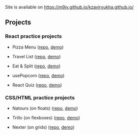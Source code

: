 Site is available on https://m9iv.github.io/kzaviryukha.github.io/

## Projects

### React practice projects

- Pizza Menu ([repo](https://github.com/m9iv/pizza-menu), [demo](https://m9iv.github.io/kzaviryukha.github.io/demo/pizza-menu/index.html))

- Travel List ([repo](https://github.com/m9iv/travel-list), [demo](https://m9iv.github.io/kzaviryukha.github.io/demo/travel-list/index.html))

- Eat & Split ([repo](https://github.com/m9iv/eat-n-split), [demo](https://m9iv.github.io/kzaviryukha.github.io/demo/eat-n-split/index.html))

- usePopcorn ([repo](https://github.com/m9iv/use-popcorn), [demo](https://m9iv.github.io/kzaviryukha.github.io/demo/use-popcorn/index.html))

- React Quiz ([repo](https://github.com/m9iv/react-quiz), [demo](https://m9iv.github.io/kzaviryukha.github.io/demo/react-quiz/index.html))

### CSS/HTML practice projects

- Natours (on floats) ([repo](https://github.com/m9iv/natours), [demo](https://m9iv.github.io/kzaviryukha.github.io/demo/natours/index.html))

- Trillo (on flexboxes) ([repo](https://github.com/m9iv/trillo), [demo](https://m9iv.github.io/kzaviryukha.github.io/demo/trillo/index.html))

- Nexter (on grids) ([repo](https://github.com/m9iv/nexter), [demo](https://m9iv.github.io/kzaviryukha.github.io/demo/nexter/index.html))
